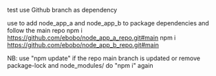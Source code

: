 test use Github branch as dependency

use to add node_app_a and node_app_b to package dependencies and follow the main repo
npm i https://github.com/ebobo/node_app_a_repo.git#main
npm i https://github.com/ebobo/node_app_b_repo.git#main

NB: use "npm update" if the repo main branch is updated
or remove package-lock and node_modules/ do "npm i" again
